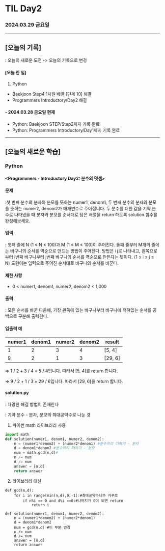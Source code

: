 # TIL Day2
### 2024.03.29 금요일

---

## [오늘의 기록]
: 오늘의 새로운 도전 -> 오늘의 기록으로 변경

#### [오늘 한 일]
1. Python
- Baekjoon Step4 1차원 배열 [단계 10] 해결
- Programmers Introductory/Day2 해결

#### - 2024.03.28 금요일 현재
- Python: Baekjoon STEP/Step2까지 기록 완료
- Python: Programmers Introductory/Day1까지 기록 완료

---

## [오늘의 새로운 학습]
### Python
#### <Programmers - Introductory Day2: 분수의 덧셈>
#### 문제
:첫 번째 분수의 분자와 분모를 뜻하는 numer1, denom1, 두 번째 분수의 분자와 분모를 뜻하는 numer2, denom2가 매개변수로 주어집니다. 두 분수를 더한 값을 기약 분수로 나타냈을 때 분자와 분모를 순서대로 담은 배열을 return 하도록 solution 함수를 완성해보세요.

#### 입력
: 첫째 줄에 N (1 ≤ N ≤ 100)과 M (1 ≤ M ≤ 100)이 주어진다. 둘째 줄부터 M개의 줄에는 바구니의 순서를 역순으로 만드는 방법이 주어진다. 방법은 i j로 나타내고, 왼쪽으로부터 i번째 바구니부터 j번째 바구니의 순서를 역순으로 만든다는 뜻이다. (1 ≤ i ≤ j ≤ N) 도현이는 입력으로 주어진 순서대로 바구니의 순서를 바꾼다.

#### 제한 사항
- 0 < numer1, denom1, numer2, denom2 < 1,000

#### 출력
: 모든 순서를 바꾼 다음에, 가장 왼쪽에 있는 바구니부터 바구니에 적혀있는 순서를 공백으로 구분해 출력한다.

#### 입출력 예
    
   | numer1 | denom1 | numer2 | denom2 | result |
   |---|---| --- | --- | --- |
   | 1 | 2 | 3 | 4 | [5, 4] |
   | 9 | 2 | 1 | 3 | [29, 6] |

⇒  1 / 2 + 3 / 4 = 5 / 4입니다. 따라서 [5, 4]를 return 합니다.

⇒  9 / 2 + 1 / 3 = 29 / 6입니다. 따라서 [29, 6]을 return 합니다.
#### solution.py
: 다양한 해결 방법이 존재한다

: 기약 분수 - 분자, 분모의 최대공약수로 나눈 것
1. 파이썬 math 라이브러리 사용
```python
import math
def solution(numer1, denom1, numer2, denom2):
    n = (numer1*denom2) + (numer2*denom1) #분수끼리 더하기 - 분자
    d = denom1*denom2 #분수끼리 더하기 - 분모
    num = math.gcd(n,d)#
    n /= num
    d /= num
    answer = [n,d]
    return answer
```
2. 라이브러리 대신 
```
def gcd(n,d):
    for i in range(min(n,d),0,-1):#최대공약수니까 거꾸로
        if n%i == 0 and d%i ==0:#나머지가 0이 되면 return
            return i

def solution(numer1, denom1, numer2, denom2):
    n = (numer1*denom2) + (numer2*denom1)
    d = denom1*denom2
    num = gcd(n,d) #이 부분 변경
    n /= num
    d /= num
    answer = [n,d]
    return answer
```